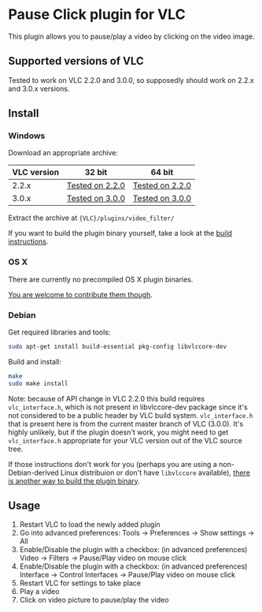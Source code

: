 # Pause Click plugin for VLC
This plugin allows you to pause/play a video by clicking on the video image.

## Supported versions of VLC
Tested to work on VLC 2.2.0 and 3.0.0, so supposedly should work on 2.2.x and 3.0.x versions.

## Install

### Windows
Download an appropriate archive:

VLC version | 32 bit | 64 bit
----------- | ------- | -------
2.2.x | [Tested on 2.2.0](https://github.com/nurupo/vlc-pause-click-plugin/releases/download/0.2.0/vlc-2.2.x-32bit-win.zip) | [Tested on 2.2.0](https://github.com/nurupo/vlc-pause-click-plugin/releases/download/0.2.0/vlc-2.2.x-64bit-win.zip)
3.0.x | [Tested on 3.0.0](https://github.com/nurupo/vlc-pause-click-plugin/releases/download/0.2.0/vlc-3.0.x-32bit-win.zip) | [Tested on 3.0.0](https://github.com/nurupo/vlc-pause-click-plugin/releases/download/0.2.0/vlc-3.0.x-64bit-win.zip)

Extract the archive at `{VLC}/plugins/video_filter/`

If you want to build the plugin binary yourself, take a look at the [build instructions](/common/building.md).

### OS X
There are currently no precompiled OS X plugin binaries.

[You are welcome to contribute them though](/common/building.md).

### Debian
Get required libraries and tools:
```bash
sudo apt-get install build-essential pkg-config libvlccore-dev
```

Build and install:
```bash
make
sudo make install
```

Note: because of API change in VLC 2.2.0 this build requires `vlc_interface.h`, which is not present in libvlccore-dev package since it's not considered to be a public header by VLC build system. `vlc_interface.h` that is present here is from the current master branch of VLC (3.0.0). It's highly unlikely, but if the plugin doesn't work, you might need to get `vlc_interface.h` appropriate for your VLC version out of the VLC source tree.

If those instructions don't work for you (perhaps you are using a non-Debian-derived Linux distribuion or don't have `libvlccore` available), [there is another way to build the plugin binary](/common/building.md).

## Usage
1. Restart VLC to load the newly added plugin
2. Go into advanced preferences: Tools -> Preferences -> Show settings -> All
3. Enable/Disable the plugin with a checkbox: (in advanced preferences) Video -> Filters -> Pause/Play video on mouse click
4. Enable/Disable the plugin with a checkbox: (in advanced preferences) Interface -> Control Interfaces -> Pause/Play video on mouse click
5. Restart VLC for settings to take place
6. Play a video
7. Click on video picture to pause/play the video
